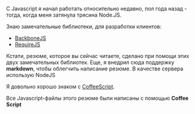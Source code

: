 С Javascript я начал работать относительно недавно, пол года назад - тогда, когда меня затянула трясина Node.JS.

Знаю замечательные библиотеки, для разработки клиентов:

* [BackboneJS][backbone]
* [RequireJS][requirejs]

Кстати, резюме, которое вы сейчас читаете, сделано при помощи этих двух замечательных библиотек.
Еще, я внедрил сюда поддержку **markdown**, чтобы облегчить написание резюме. В качестве сервера использую NodeJS

Я довольно хорошо знаком с [CoffeeScript][cs].

Все Javascript-файлы этого резюме были написаны с помощью **Coffee Script**

[backbone]: <http://backbonejs.org> "Backbone Javascript Library"
[requirejs]: <http://requirejs.org/> "Require JS"
[cs]: <http://coffeescript.org/> "Coffee Script language"